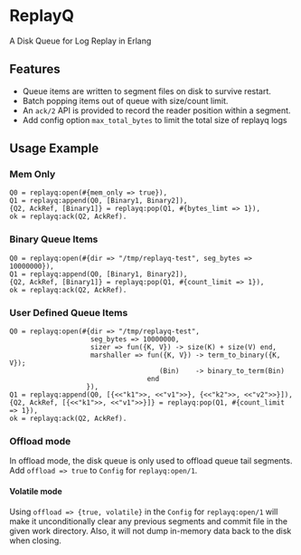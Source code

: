 # ReplayQ

A Disk Queue for Log Replay in Erlang

## Features

* Queue items are written to segment files on disk to survive restart.
* Batch popping items out of queue with size/count limit.
* An `ack/2` API is provided to record the reader position within a segment.
* Add config option `max_total_bytes` to limit the total size of replayq logs

## Usage Example

### Mem Only

```
Q0 = replayq:open(#{mem_only => true}),
Q1 = replayq:append(Q0, [Binary1, Binary2]),
{Q2, AckRef, [Binary1]} = replayq:pop(Q1, #{bytes_limt => 1}),
ok = replayq:ack(Q2, AckRef).
```

### Binary Queue Items

```
Q0 = replayq:open(#{dir => "/tmp/replayq-test", seg_bytes => 10000000}),
Q1 = replayq:append(Q0, [Binary1, Binary2]),
{Q2, AckRef, [Binary1]} = replayq:pop(Q1, #{count_limit => 1}),
ok = replayq:ack(Q2, AckRef).
```

### User Defined Queue Items

```
Q0 = replayq:open(#{dir => "/tmp/replayq-test",
                    seg_bytes => 10000000,
                    sizer => fun({K, V}) -> size(K) + size(V) end,
                    marshaller => fun({K, V}) -> term_to_binary({K, V});
                                     (Bin)    -> binary_to_term(Bin)
                                  end
                   }),
Q1 = replayq:append(Q0, [{<<"k1">>, <<"v1">>}, {<<"k2">>, <<"v2">>}]),
{Q2, AckRef, [{<<"k1">>, <<"v1">>}]} = replayq:pop(Q1, #{count_limit => 1}),
ok = replayq:ack(Q2, AckRef).
```

### Offload mode

In offload mode, the disk queue is only used to offload queue tail segments.
Add `offload => true` to `Config` for `replayq:open/1`.

#### Volatile mode

Using `offload => {true, volatile}` in the `Config` for
`replayq:open/1` will make it unconditionally clear any previous
segments and commit file in the given work directory.  Also, it will
not dump in-memory data back to the disk when closing.
